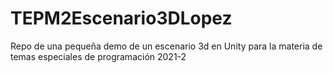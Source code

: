 # TEPM2Escenario3DLopez
Repo de una pequeña demo de un escenario 3d en Unity para la materia de temas especiales de programación 2021-2